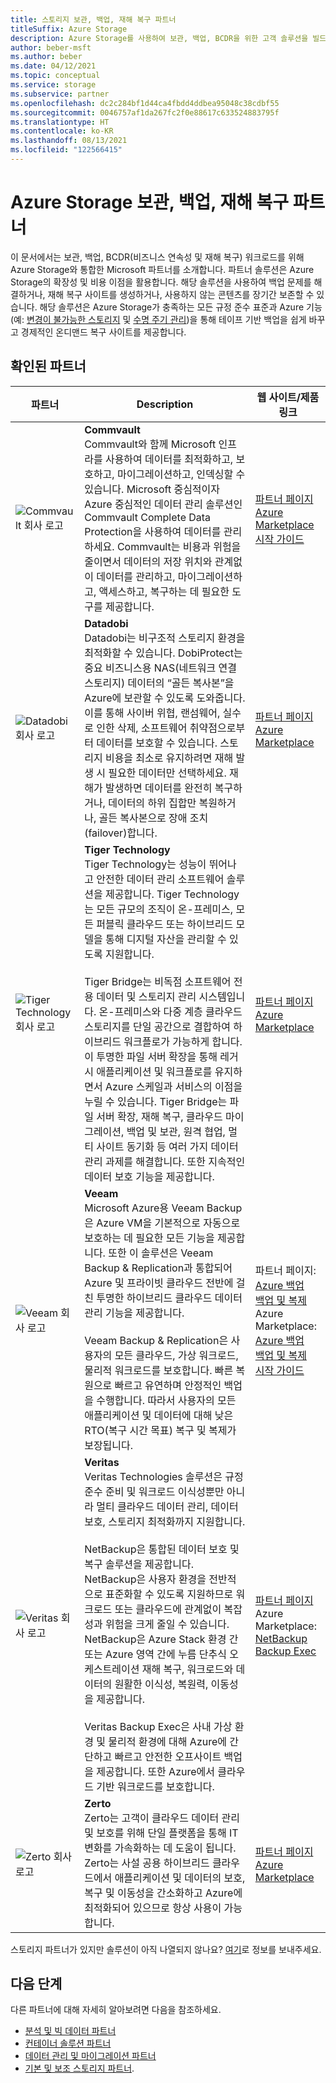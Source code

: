 ```yaml
---
title: 스토리지 보관, 백업, 재해 복구 파트너
titleSuffix: Azure Storage
description: Azure Storage를 사용하여 보관, 백업, BCDR을 위한 고객 솔루션을 빌드하는 Microsoft 파트너 회사 목록
author: beber-msft
ms.author: beber
ms.date: 04/12/2021
ms.topic: conceptual
ms.service: storage
ms.subservice: partner
ms.openlocfilehash: dc2c284bf1d44ca4fbdd4ddbea95048c38cdbf55
ms.sourcegitcommit: 0046757af1da267fc2f0e88617c633524883795f
ms.translationtype: HT
ms.contentlocale: ko-KR
ms.lasthandoff: 08/13/2021
ms.locfileid: "122566415"
---
```

# <a name="azure-storage-archive-backup-and-disaster-recovery-partners"></a>Azure Storage 보관, 백업, 재해 복구 파트너

이 문서에서는 보관, 백업, BCDR(비즈니스 연속성 및 재해 복구) 워크로드를 위해 Azure Storage와 통합한 Microsoft 파트너를 소개합니다. 파트너 솔루션은 Azure Storage의 확장성 및 비용 이점을 활용합니다. 해당 솔루션을 사용하여 백업 문제를 해결하거나, 재해 복구 사이트를 생성하거나, 사용하지 않는 콘텐츠를 장기간 보존할 수 있습니다. 해당 솔루션은 Azure Storage가 충족하는 모든 규정 준수 표준과 Azure 기능(예: [변경이 불가능한 스토리지](../../../blobs/immutable-storage-overview.md) 및 [수명 주기 관리](../../../blobs/storage-lifecycle-management-concepts.md))을 통해 테이프 기반 백업을 쉽게 바꾸고 경제적인 온디맨드 복구 사이트를 제공합니다.

## <a name="verified-partners"></a>확인된 파트너

| 파트너 | Description | 웹 사이트/제품 링크 |
| ------- | ----------- | -------------------- |
|![Commvault 회사 로고](./media/commvault-logo.jpg) |**Commvault**<br>Commvault와 함께 Microsoft 인프라를 사용하여 데이터를 최적화하고, 보호하고, 마이그레이션하고, 인덱싱할 수 있습니다. Microsoft 중심적이자 Azure 중심적인 데이터 관리 솔루션인 Commvault Complete Data Protection을 사용하여 데이터를 관리하세요. Commvault는 비용과 위험을 줄이면서 데이터의 저장 위치와 관계없이 데이터를 관리하고, 마이그레이션하고, 액세스하고, 복구하는 데 필요한 도구를 제공합니다.|[파트너 페이지](https://www.commvault.com/complete-data-protection)<br>[Azure Marketplace](https://azuremarketplace.microsoft.com/marketplace/apps/commvault.commvault)<br>[시작 가이드](./commvault/commvault-solution-guide.md)|
|![Datadobi 회사 로고](./media/datadob-logo.png) |**Datadobi**<br> Datadobi는 비구조적 스토리지 환경을 최적화할 수 있습니다. DobiProtect는 중요 비즈니스용 NAS(네트워크 연결 스토리지) 데이터의 “골든 복사본”을 Azure에 보관할 수 있도록 도와줍니다. 이를 통해 사이버 위협, 랜섬웨어, 실수로 인한 삭제, 소프트웨어 취약점으로부터 데이터를 보호할 수 있습니다. 스토리지 비용을 최소로 유지하려면 재해 발생 시 필요한 데이터만 선택하세요. 재해가 발생하면 데이터를 완전히 복구하거나, 데이터의 하위 집합만 복원하거나, 골든 복사본으로 장애 조치(failover)합니다. |[파트너 페이지](https://datadobi.com/partners/microsoft/)<br>[Azure Marketplace](https://azuremarketplace.microsoft.com/marketplace/apps/datadobi1602192408529.datadobi-dobiprotect?tab=Overview)|
![Tiger Technology 회사 로고](./media/tiger-logo.png) |**Tiger Technology**<br>Tiger Technology는 성능이 뛰어나고 안전한 데이터 관리 소프트웨어 솔루션을 제공합니다. Tiger Technology는 모든 규모의 조직이 온-프레미스, 모든 퍼블릭 클라우드 또는 하이브리드 모델을 통해 디지털 자산을 관리할 수 있도록 지원합니다. <br><br> Tiger Bridge는 비독점 소프트웨어 전용 데이터 및 스토리지 관리 시스템입니다. 온-프레미스와 다중 계층 클라우드 스토리지를 단일 공간으로 결합하여 하이브리드 워크플로가 가능하게 합니다. 이 투명한 파일 서버 확장을 통해 레거시 애플리케이션 및 워크플로를 유지하면서 Azure 스케일과 서비스의 이점을 누릴 수 있습니다. Tiger Bridge는 파일 서버 확장, 재해 복구, 클라우드 마이그레이션, 백업 및 보관, 원격 협업, 멀티 사이트 동기화 등 여러 가지 데이터 관리 과제를 해결합니다. 또한 지속적인 데이터 보호 기능을 제공합니다. |[파트너 페이지](https://www.tiger-technology.com/partners/microsoft-azure/)<br>[Azure Marketplace](https://azuremarketplace.microsoft.com/marketplace/apps/tiger-technology.tigerbridge_vm)|
| ![Veeam 회사 로고](./media/veeam-logo.png) |**Veeam**<br> Microsoft Azure용 Veeam Backup은 Azure VM을 기본적으로 자동으로 보호하는 데 필요한 모든 기능을 제공합니다. 또한 이 솔루션은 Veeam Backup & Replication과 통합되어 Azure 및 프라이빗 클라우드 전반에 걸친 투명한 하이브리드 클라우드 데이터 관리 기능을 제공합니다. <br><br>Veeam Backup & Replication은 사용자의 모든 클라우드, 가상 워크로드, 물리적 워크로드를 보호합니다. 빠른 복원으로 빠르고 유연하며 안정적인 백업을 수행합니다. 따라서 사용자의 모든 애플리케이션 및 데이터에 대해 낮은 RTO(복구 시간 목표) 복구 및 복제가 보장됩니다. |파트너 페이지:<br>[Azure 백업](https://www.veeam.com/backup-azure.html)<br>[백업 및 복제](https://www.veeam.com/vm-backup-recovery-replication-software.html) <br>Azure Marketplace: [Azure 백업](https://azuremarketplace.microsoft.com/marketplace/apps/veeam.azure_backup_free?tab=Overview)<br>[백업 및 복제](https://azuremarketplace.microsoft.com/marketplace/apps/veeam.veeam-backup-replication)<br>[시작 가이드](./veeam/veeam-solution-guide.md)|
| ![Veritas 회사 로고](./media/veritas-logo.png) |**Veritas**<br>Veritas Technologies 솔루션은 규정 준수 준비 및 워크로드 이식성뿐만 아니라 멀티 클라우드 데이터 관리, 데이터 보호, 스토리지 최적화까지 지원합니다.<br><br>NetBackup은 통합된 데이터 보호 및 복구 솔루션을 제공합니다. NetBackup은 사용자 환경을 전반적으로 표준화할 수 있도록 지원하므로 워크로드 또는 클라우드에 관계없이 복잡성과 위험을 크게 줄일 수 있습니다. NetBackup은 Azure Stack 환경 간 또는 Azure 영역 간에 누름 단추식 오케스트레이션 재해 복구, 워크로드와 데이터의 원활한 이식성, 복원력, 이동성을 제공합니다.<br><br>Veritas Backup Exec은 사내 가상 환경 및 물리적 환경에 대해 Azure에 간단하고 빠르고 안전한 오프사이트 백업을 제공합니다. 또한 Azure에서 클라우드 기반 워크로드를 보호합니다.|[파트너 페이지](https://www.veritas.com/partners/microsoft-azure)<br>Azure Marketplace:<br>[NetBackup](https://azuremarketplace.microsoft.com/marketplace/apps/veritas.veritas-netbackup-8-s?tab=Overview)<br>[Backup Exec](https://azuremarketplace.microsoft.com/marketplace/apps/veritas.backup-exec-20?tab=Overview)|
| ![Zerto 회사 로고](./media/zerto-logo.png) |**Zerto**<br>Zerto는 고객이 클라우드 데이터 관리 및 보호를 위해 단일 플랫폼을 통해 IT 변화를 가속화하는 데 도움이 됩니다. Zerto는 사설 공용 하이브리드 클라우드에서 애플리케이션 및 데이터의 보호, 복구 및 이동성을 간소화하고 Azure에 최적화되어 있으므로 항상 사용이 가능합니다.|[파트너 페이지](https://www.zerto.com/azure)<br>[Azure Marketplace](https://azuremarketplace.microsoft.com/marketplace/apps/zerto.zerto?tab=overview)|

스토리지 파트너가 있지만 솔루션이 아직 나열되지 않나요? [여기](https://forms.office.com/pages/responsepage.aspx?id=v4j5cvGGr0GRqy180BHbR3i8TQB_XnRAsV3-7XmQFpFUQjY4QlJYUzFHQ0ZBVDNYWERaUlNRVU5IMyQlQCN0PWcu)로 정보를 보내주세요.

## <a name="next-steps"></a>다음 단계

다른 파트너에 대해 자세히 알아보려면 다음을 참조하세요.
- [분석 및 빅 데이터 파트너](..\analytics\partner-overview.md)
- [컨테이너 솔루션 파트너](..\container-solutions\partner-overview.md)
- [데이터 관리 및 마이그레이션 파트너](..\data-management\partner-overview.md)
- [기본 및 보조 스토리지 파트너](..\primary-secondary-storage\partner-overview.md).
